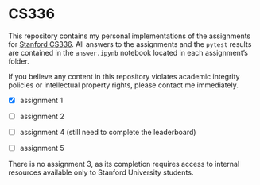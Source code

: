 # CS336

This repository contains my personal implementations of the assignments for [Stanford CS336](https://stanford-cs336.github.io/spring2025/index.html). All answers to the assignments and the `pytest` results are contained in the `answer.ipynb` notebook located in each assignment’s folder.

If you believe any content in this repository violates academic integrity policies or intellectual property rights, please contact me immediately.

- [X] assignment 1
- [ ] assignment 2
- [ ] assignment 4 (still need to complete the leaderboard)
- [ ] assignment 5


There is no assignment 3, as its completion requires access to internal resources available only to Stanford University students.
